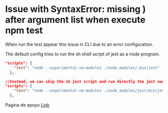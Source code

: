 # Issue with SyntaxError: missing ) after argument list when execute npm test

When run the test appear this issue in CLI due to an error configuration.

The default config tries to run the sh shell script of jest as a node program.

```Json
"scripts": {
    "test": "node --experimental-vm-modules ./node_modules/.bin/jest"
  },

//Instead, we can skip the sh jest script and run directly the jest nodejs script.
"scripts": {
    "test": "node --experimental-vm-modules ./node_modules/jest/bin/jest.js"
  },

```

Pagina de apoyo [Link](https://dev.to/elpddev/debug-jest-spec-in-vscode-error-missing-after-argument-list-1p3b)
